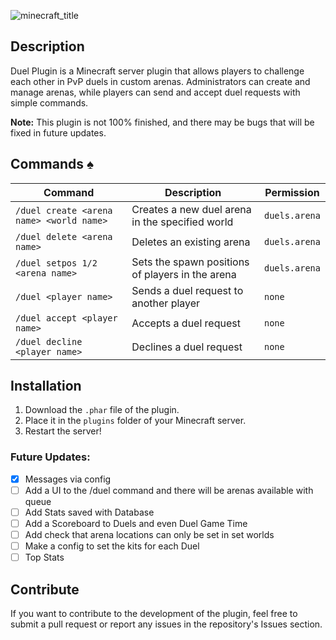 ![minecraft_title](https://github.com/user-attachments/assets/3534513d-790d-4bd6-9251-73f83247cb22)

## Description
Duel Plugin is a Minecraft server plugin that allows players to challenge each other in PvP duels in custom arenas. Administrators can create and manage arenas, while players can send and accept duel requests with simple commands.

**Note:** This plugin is not 100% finished, and there may be bugs that will be fixed in future updates.

## Commands :spades:

| Command | Description | Permission |
| --- | --- | --- |
| `/duel create <arena name> <world name>` | Creates a new duel arena in the specified world | `duels.arena` |
| `/duel delete <arena name>` | Deletes an existing arena | `duels.arena` |
| `/duel setpos 1/2 <arena name>` | Sets the spawn positions of players in the arena | `duels.arena` |
| `/duel <player name>` | Sends a duel request to another player | `none` |
| `/duel accept <player name>` | Accepts a duel request | `none` |
| `/duel decline <player name>` | Declines a duel request | `none` |

## Installation
1. Download the `.phar` file of the plugin.
2. Place it in the `plugins` folder of your Minecraft server.
3. Restart the server!

### Future Updates:
- [x] Messages via config
- [ ] Add a UI to the /duel command and there will be arenas available with queue
- [ ] Add Stats saved with Database
- [ ] Add a Scoreboard to Duels and even Duel Game Time
- [ ] Add check that arena locations can only be set in set worlds
- [ ] Make a config to set the kits for each Duel
- [ ] Top Stats

## Contribute
If you want to contribute to the development of the plugin, feel free to submit a pull request or report any issues in the repository's Issues section.
